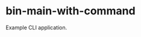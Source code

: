 # bin-main-with-command

<!-- cargo-sync-rdme rustdoc [[ -->
Example CLI application.
<!-- cargo-sync-rdme ]] -->
